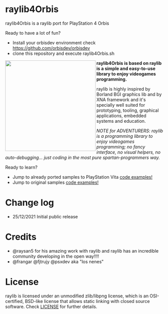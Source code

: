 # raylib4Orbis
raylib4Orbis is a raylib port for PlayStation 4 Orbis

Ready to have a lot of fun?
- Install your orbisdev environment check https://github.com/orbisdev/orbisdev
- clone this repository and execute raylib4Orbis.sh


<img align="left" src="https://github.com/raysan5/raylib/blob/master/logo/raylib_logo_animation.gif" width="288px">


**raylib4Orbis is based on raylib is a simple and easy-to-use library to enjoy videogames programming.**

raylib is highly inspired by Borland BGI graphics lib and by XNA framework and it's specially well suited for prototyping, tooling, graphical applications, embedded systems and education.

*NOTE for ADVENTURERS: raylib is a programming library to enjoy videogames programming; no fancy interface, no visual helpers, no auto-debugging... just coding in the most pure spartan-programmers way.*

Ready to learn? 
- Jump to already ported samples to PlayStation Vita [code examples!](https://github.com/orbisdeb/raylib4orbis_samples)
- Jump to original samples [code examples!](http://www.raylib.com/examples.html)


 Change log
===========================
 - 25/12/2021 Initial public release 
 

  Credits
===========================
  
 - @raysan5 for his amazing work with raylib and raylib has an incredible community developing in the open way!!!!
 - @frangar @fjtrujy @psxdev aka "los nenes"
 
  License
===========================

raylib is licensed under an unmodified zlib/libpng license, which is an OSI-certified, BSD-like license that allows static linking with closed source software. Check [LICENSE](LICENSE) for further details.
